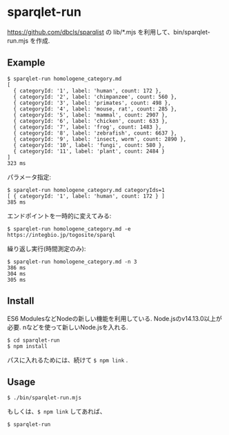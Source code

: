 # sparqlet-run

https://github.com/dbcls/sparqlist の lib/\*.mjs を利用して、bin/sparqlet-run.mjs を作成.

## Example
```
$ sparqlet-run homologene_category.md
[
  { categoryId: '1', label: 'human', count: 172 },
  { categoryId: '2', label: 'chimpanzee', count: 560 },
  { categoryId: '3', label: 'primates', count: 498 },
  { categoryId: '4', label: 'mouse, rat', count: 285 },
  { categoryId: '5', label: 'mammal', count: 2907 },
  { categoryId: '6', label: 'chicken', count: 633 },
  { categoryId: '7', label: 'frog', count: 1483 },
  { categoryId: '8', label: 'zebrafish', count: 6637 },
  { categoryId: '9', label: 'insect, worm', count: 2890 },
  { categoryId: '10', label: 'fungi', count: 580 },
  { categoryId: '11', label: 'plant', count: 2484 }
]
323 ms
```
パラメータ指定:
```
$ sparqlet-run homologene_category.md categoryIds=1
[ { categoryId: '1', label: 'human', count: 172 } ]
385 ms
```
エンドポイントを一時的に変えてみる:
```
$ sparqlet-run homologene_category.md -e https://integbio.jp/togosite/sparql
```
繰り返し実行(時間測定のみ):
```
$ sparqlet-run homologene_category.md -n 3
386 ms
304 ms
305 ms
```

## Install
ES6 ModulesなどNodeの新しい機能を利用している. Node.jsのv14.13.0以上が必要. nなどを使って新しいNode.jsを入れる.
```
$ cd sparqlet-run
$ npm install
```
パスに入れるためには、続けて `$ npm link` .

## Usage
```
$ ./bin/sparqlet-run.mjs
```
もしくは、`$ npm link` してあれば、
```
$ sparqlet-run
```
